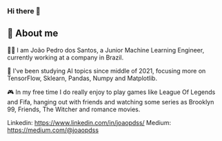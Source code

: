 ### Hi there 👋

## 🚀 About me

🙋‍♂️ I am João Pedro dos Santos, a Junior Machine Learning Engineer, currently working at a company in Brazil. 

📖 I've been studying AI topics since middle of 2021, focusing more on TensorFlow, Sklearn, Pandas, Numpy and Matplotlib. 

🎮 In my free time I do really enjoy to play games like League Of Legends and Fifa, hanging out with friends and watching some series as Brooklyn 99, Friends, The Witcher and romance movies.

Linkedin: https://www.linkedin.com/in/joaopdss/
Medium: https://medium.com/@joaopdss

